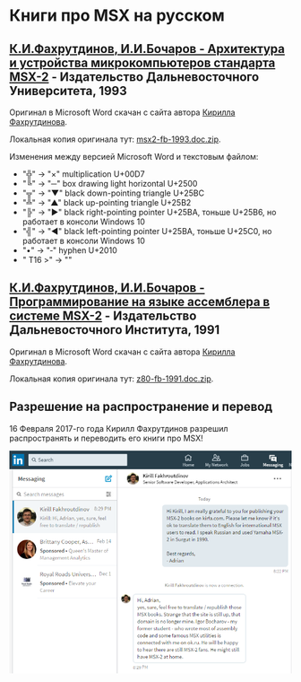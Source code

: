 ﻿Книги про MSX на русском
========================


## [К.И.Фахрутдинов, И.И.Бочаров - Архитектура и устройства микрокомпьютеров стандарта MSX-2](msx2-fb-1993-ru.md) - Издательство Дальневосточного Университета, 1993

Оригинал в Microsoft Word скачан с сайта автора [Кирилла Фахрутдинова](http://www.kirfa.com/).

Локальная копия оригинала тут: [msx2-fb-1993.doc.zip](original/msx2-fb-1993.doc.zip).

Изменения между версией Microsoft Word и текстовым файлом:

- "╬" -> "×" multiplication U+00D7
- "╚" -> "─" box drawing light horizontal U+2500
- "╦" -> "▼" black down-pointing triangle U+25BC
- "╩" -> "▲" black up-pointing triangle U+25B2
- "╠" -> "►" black right-pointing pointer U+25BA, тоньше U+25B6, но работает в консоли Windows 10
- "╣" -> "◄" black left-pointing pointer U+25BA, тоньше U+25C0, но работает в консоли Windows 10
- "•" -> "‐" hyphen U+2010
- " T16 >" -> ""


## [К.И.Фахрутдинов, И.И.Бочаров - Программирование на языке ассемблера в системе MSX-2](z80-fb-1991-ru.md) - Издательство Дальневосточного Института, 1991

Оригинал в Microsoft Word скачан с сайта автора [Кирилла Фахрутдинова](http://www.kirfa.com/).

Локальная копия оригинала тут: [z80-fb-1991.doc.zip](original/z80-fb-1991.doc.zip).


## Разрешение на распространение и перевод

16 Февраля 2017-го года Кирилл Фахрутдинов разрешил распространять и переводить его книги про MSX!

![Kirill Fakhroutdinov permission](kirill-fakhroutdinov-permission.png)
